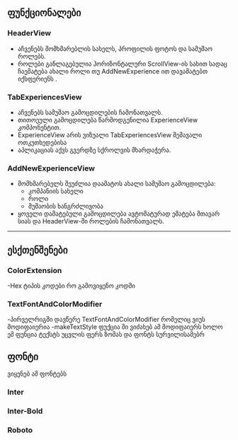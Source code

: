 
## **ფუნქციონალები**

### **HeaderView**
- აჩვენებს მომხმარებლის სახელს, პროფილის ფოტოს და სამუშაო როლებს.
- როლები განლაგებულია ჰორიზონტალური ScrollView-ის სახით სადაც ჩაემატება ახალი როლი თუ AddNewExperience ით დავამატებთ იქსფერიენს .

### **TabExperiencesView**
- აჩვენებს სამუშაო გამოცდილების ჩამონათვალს.
- თითოეული გამოცდილება წარმოდგენილია ExperienceView კომპონენტით.
- ExperienceView არის ვიზუალი TabExperiencesView შემავალი ოთკუთხედებისა
- აპლიკაციას აქვს გვერდზე სქროლვის მხარდაჭერა.

### **AddNewExperienceView**
- მომხმარებელს შეუძლია დაამატოს ახალი სამუშაო გამოცდილება:
  - კომპანიის სახელი
  - როლი
  - მუშაობის ხანგრძლივობა
- ყოველი დამატებული გამოცდილება ავტომატურად ემატება მთავარ სიას და HeaderView-ში როლების ჩამონათვალს.

---

## **ესქთენშენები**

### **ColorExtension**
-Hex ტიპის კოდები რო გამოვიყენო კოდში

### **TextFontAndColorModifier**
-პირველრიგში დავწერე TextFontAndColorModifier რომელიც ვიუს მოდიფაიერია
-makeTextStyle ფუქცია ში ვიძახებ ამ მოდიფაიერს ხოლო ემ ფუნცია ტექსტს უცვლის ფერს ზომას და ფონტს სურვილისამებრ

## **ფონტი**
ვიყენებ ამ ფონტებს
### **Inter**
### **Inter-Bold**
### **Roboto**
